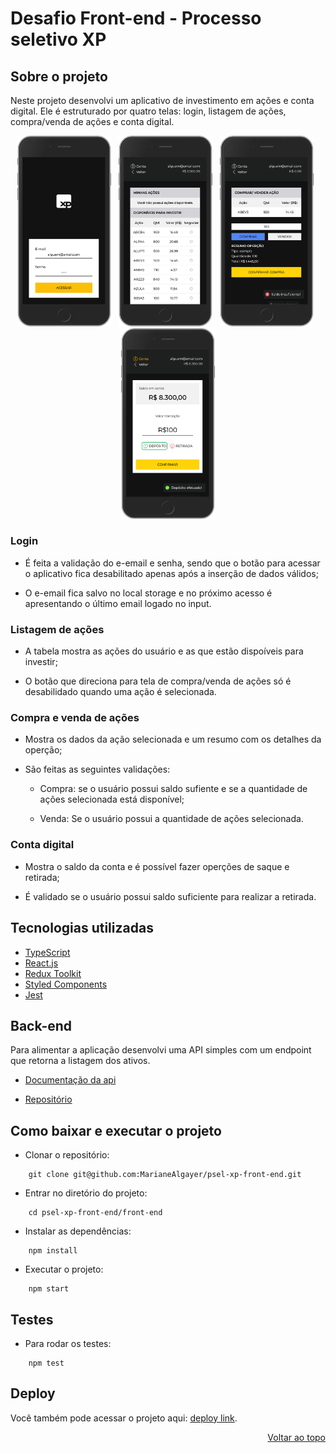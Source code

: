 # Desafio Front-end - Processo seletivo XP

## Sobre o projeto

Neste projeto desenvolvi um aplicativo de investimento em ações e conta digital. Ele é estruturado por quatro telas: login, listagem de ações, compra/venda de ações e conta digital.

<p align="center">
  <img src="app_login.png" width="150px">
  &nbsp
  <img src="app_lista.png" width="150px">
  &nbsp
  <img src="app_negociar.png" width="150px">
  &nbsp
  <img src="app_conta.png" width="150px">
</p>

### Login

- É feita a validação do e-email e senha, sendo que o botão para acessar o aplicativo fica desabilitado apenas após a inserção de dados válidos;

- O e-email fica salvo no local storage e no próximo acesso é apresentando o último email logado no input.

### Listagem de ações

- A tabela mostra as ações do usuário e as que estão dispoíveis para investir;

- O botão que direciona para tela de compra/venda de ações só é desabilidado quando uma ação é selecionada.

### Compra e venda de ações

- Mostra os dados da ação selecionada e um resumo com os detalhes da operção;

- São feitas as seguintes validações:

    - Compra: se o usuário possui saldo sufiente e se a quantidade de ações selecionada está disponível;

    - Venda: Se o usuário possui a quantidade de ações selecionada. 


### Conta digital

- Mostra o saldo da conta e é possível fazer operções de saque e retirada;

- É validado se o usuário possui saldo suficiente para realizar a retirada.

## Tecnologias utilizadas

- [TypeScript](https://www.typescriptlang.org/)
- [React.js](https://reactjs.org/)
- [Redux Toolkit](https://redux-toolkit.js.org/)
- [Styled Components](https://styled-components.com/)
- [Jest](https://jestjs.io/pt-BR/)

## Back-end

Para alimentar a aplicação desenvolvi uma API simples com um endpoint que retorna a listagem dos ativos.

- [Documentação da api](https://xp-api-mariane.herokuapp.com/docs)

- [Repositório](https://github.com/MarianeAlgayer/psel-xp-back-end)

## Como baixar e executar o projeto

- Clonar o repositório:

```
    git clone git@github.com:MarianeAlgayer/psel-xp-front-end.git
```

- Entrar no diretório do projeto:

```
    cd psel-xp-front-end/front-end
```

- Instalar as dependências:

```
    npm install
```

- Executar o projeto:

```
    npm start
```
## Testes

- Para rodar os testes:

```
    npm test
```

## Deploy

Você também pode acessar o projeto aqui: [deploy link](https://psel-xp-front-end-mariane.vercel.app/).

<p align="right"><a href="#top">Voltar ao topo</a></p>
